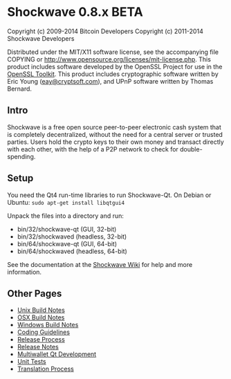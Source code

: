 Shockwave 0.8.x BETA
====================

Copyright (c) 2009-2014 Bitcoin Developers
Copyright (c) 2011-2014 Shockwave Developers

Distributed under the MIT/X11 software license, see the accompanying
file COPYING or http://www.opensource.org/licenses/mit-license.php.
This product includes software developed by the OpenSSL Project for use in the [OpenSSL Toolkit](http://www.openssl.org/). This product includes
cryptographic software written by Eric Young ([eay@cryptsoft.com](mailto:eay@cryptsoft.com)), and UPnP software written by Thomas Bernard.


Intro
---------------------
Shockwave is a free open source peer-to-peer electronic cash system that is
completely decentralized, without the need for a central server or trusted
parties.  Users hold the crypto keys to their own money and transact directly
with each other, with the help of a P2P network to check for double-spending.


Setup
---------------------
You need the Qt4 run-time libraries to run Shockwave-Qt. On Debian or Ubuntu:
	`sudo apt-get install libqtgui4`

Unpack the files into a directory and run:

- bin/32/shockwave-qt (GUI, 32-bit)
- bin/32/shockwaved (headless, 32-bit)
- bin/64/shockwave-qt (GUI, 64-bit)
- bin/64/shockwaved (headless, 64-bit)

See the documentation at the [Shockwave Wiki](http://shockwave.info)
for help and more information.


Other Pages
---------------------
- [Unix Build Notes](build-unix.md)
- [OSX Build Notes](build-osx.md)
- [Windows Build Notes](build-msw.md)
- [Coding Guidelines](coding.md)
- [Release Process](release-process.md)
- [Release Notes](release-notes.md)
- [Multiwallet Qt Development](multiwallet-qt.md)
- [Unit Tests](unit-tests.md)
- [Translation Process](translation_process.md)

